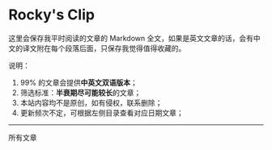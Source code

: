 # Rocky's Clip

这里会保存我平时阅读的文章的 Markdown 全文，如果是英文文章的话，会有中文的译文附在每个段落后面，只保存我觉得值得收藏的。

说明：

1. 99% 的文章会提供**中英文双语版本**；
2. 筛选标准：**半衰期尽可能较长**的文章；
3. 本站内容均不是原创，如有侵权，联系删除；
4. 更新频次不定，可根据左侧目录查看对应日期文章；

---

所有文章

<!-- Table of Content-->
